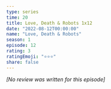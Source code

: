 ```yaml
---
type: series
time: 20
title: Love, Death & Robots 1x12
date: "2022-08-12T00:00:00"
name: "Love, Death & Robots"
season: 1
episode: 12
rating: 3
ratingEmoji: "⭐️⭐️⭐️"
share: false
---
```


*[No review was written for this episode]*